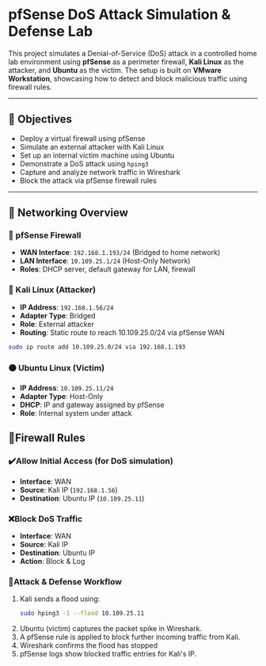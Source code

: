 # pfSense DoS Attack Simulation & Defense Lab

This project simulates a Denial-of-Service (DoS) attack in a controlled home lab environment using **pfSense** as a perimeter firewall, **Kali Linux** as the attacker, and **Ubuntu** as the victim. The setup is built on **VMware Workstation**, showcasing how to detect and block malicious traffic using firewall rules.

---

## 🧠 Objectives

- Deploy a virtual firewall using pfSense
- Simulate an external attacker with Kali Linux
- Set up an internal victim machine using Ubuntu
- Demonstrate a DoS attack using `hping3`
- Capture and analyze network traffic in Wireshark
- Block the attack via pfSense firewall rules

---

## 📡 Networking Overview

### 🔧 pfSense Firewall

- **WAN Interface**: `192.168.1.193/24` (Bridged to home network)
- **LAN Interface**: `10.109.25.1/24` (Host-Only Network)
- **Roles**: DHCP server, default gateway for LAN, firewall

### 🐍 Kali Linux (Attacker)

- **IP Address**: `192.168.1.56/24`
- **Adapter Type**: Bridged
- **Role**: External attacker
- **Routing**: Static route to reach 10.109.25.0/24 via pfSense WAN

```bash
sudo ip route add 10.109.25.0/24 via 192.168.1.193
```
### 🟠 Ubuntu Linux (Victim)
- **IP Address**: `10.109.25.11/24`
- **Adapter Type**: Host-Only
- **DHCP**: IP and gateway assigned by pfSense
- **Role**: Internal system under attack

## 🔐Firewall Rules
### ✔️Allow Initial Access (for DoS simulation)
- **Interface**: WAN
- **Source**: Kali IP (`192.168.1.56`)
- **Destination**: Ubuntu IP (`10.109.25.11`)
### ❌Block DoS Traffic
- **Interface**: WAN
- **Source**: Kali IP
- **Destination**: Ubuntu IP
- **Action**: Block & Log
### 🚀Attack & Defense Workflow
1. Kali sends a flood using:
   ```bash
   sudo hping3 -1 --flood 10.109.25.11
   ```
2. Ubuntu (victim) captures the packet spike in Wireshark.
3. A pfSense rule is applied to block further incoming traffic from Kali.
4. Wireshark confirms the flood has stopped
5. pfSense logs show blocked traffic entries for Kali's IP.
  
